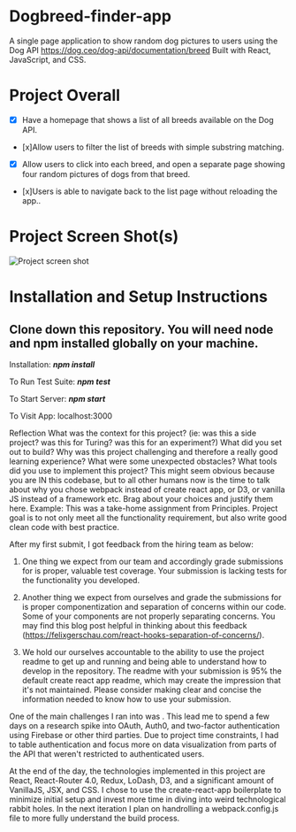# Dogbreed-finder-app

A single page application to show random dog pictures to users using the Dog API https://dog.ceo/dog-api/documentation/breed
Built with React, JavaScript, and CSS.

# Project Overall
 - [x] Have a homepage that shows a list of all breeds available on the Dog API.
 - [x]Allow users to filter the list of breeds with simple substring matching.
 - [x] Allow users to click into each breed, and open a separate page showing four random pictures of dogs from that breed.
 - [x]Users is able to navigate back to the list page without reloading the app.. 

# Project Screen Shot(s)
![Project screen shot](https://i.ibb.co/k2BS59H/Capture.jpg "Title is optional")


# Installation and Setup Instructions
## Clone down this repository. You will need node and npm installed globally on your machine.

Installation:
***npm install*** 

To Run Test Suite:
***npm test***

To Start Server:
***npm start***

To Visit App:
localhost:3000

Reflection
What was the context for this project? (ie: was this a side project? was this for Turing? was this for an experiment?)
What did you set out to build?
Why was this project challenging and therefore a really good learning experience?
What were some unexpected obstacles?
What tools did you use to implement this project?
This might seem obvious because you are IN this codebase, but to all other humans now is the time to talk about why you chose webpack instead of create react app, or D3, or vanilla JS instead of a framework etc. Brag about your choices and justify them here.
Example:
This was a take-home assignment from Principles. Project goal is to not only meet all the functionality requirement, but also write good clean code with best practice.

After my first submit, I got feedback from the hiring team as below:

1. One thing we expect from our team and accordingly grade submissions for is proper, valuable test coverage. Your submission is lacking tests for the functionality you developed.

2. Another thing we expect from ourselves and grade the submissions for is proper componentization and separation of concerns within our code. Some of your components are not properly separating concerns. You may find this blog post helpful in thinking about this feedback (https://felixgerschau.com/react-hooks-separation-of-concerns/).

3. We hold our ourselves accountable to the ability to use the project readme to get up and running and being able to understand how to develop in the repository. The readme with your submission is 95% the default create react app readme, which may create the impression that it's not maintained. Please consider making clear and concise the information needed to know how to use your submission.



One of the main challenges I ran into was . This lead me to spend a few days on a research spike into OAuth, Auth0, and two-factor authentication using Firebase or other third parties. Due to project time constraints, I had to table authentication and focus more on data visualization from parts of the API that weren't restricted to authenticated users.

At the end of the day, the technologies implemented in this project are React, React-Router 4.0, Redux, LoDash, D3, and a significant amount of VanillaJS, JSX, and CSS. I chose to use the create-react-app boilerplate to minimize initial setup and invest more time in diving into weird technological rabbit holes. In the next iteration I plan on handrolling a webpack.config.js file to more fully understand the build process.

